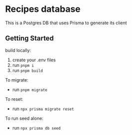 # Recipes database

This is a Postgres DB that uses Prisma to generate its client

## Getting Started

build locally:

1. create your .env files
2. run `pnpm i`
3. run `pnpm build`

To migrate:

- run `pnpm migrate`

To reset:

- run `npx prisma migrate reset`

To run seed alone:

- run `npx prisma db seed`
